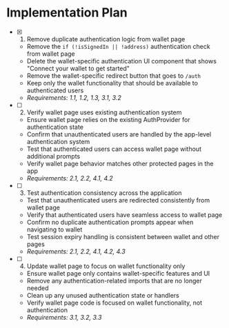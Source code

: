# Implementation Plan

- [x] 1. Remove duplicate authentication logic from wallet page
  - Remove the `if (!isSignedIn || !address)` authentication check from wallet page
  - Delete the wallet-specific authentication UI component that shows "Connect your wallet to get started"
  - Remove the wallet-specific redirect button that goes to `/auth`
  - Keep only the wallet functionality that should be available to authenticated users
  - _Requirements: 1.1, 1.2, 1.3, 3.1, 3.2_

- [ ] 2. Verify wallet page uses existing authentication system
  - Ensure wallet page relies on the existing AuthProvider for authentication state
  - Confirm that unauthenticated users are handled by the app-level authentication system
  - Test that authenticated users can access wallet page without additional prompts
  - Verify wallet page behavior matches other protected pages in the app
  - _Requirements: 2.1, 2.2, 4.1, 4.2_

- [ ] 3. Test authentication consistency across the application
  - Test that unauthenticated users are redirected consistently from wallet page
  - Verify that authenticated users have seamless access to wallet page
  - Confirm no duplicate authentication prompts appear when navigating to wallet
  - Test session expiry handling is consistent between wallet and other pages
  - _Requirements: 2.1, 2.2, 4.1, 4.2, 4.3_

- [ ] 4. Update wallet page to focus on wallet functionality only
  - Ensure wallet page only contains wallet-specific features and UI
  - Remove any authentication-related imports that are no longer needed
  - Clean up any unused authentication state or handlers
  - Verify wallet page code is focused on wallet functionality, not authentication
  - _Requirements: 3.1, 3.2, 3.3_